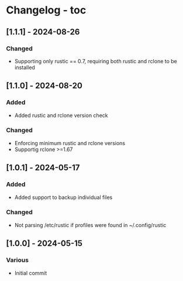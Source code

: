 # Changelog - toc

## [1.1.1] - 2024-08-26
### Changed

- Supporting only rustic == 0.7, requiring both rustic and rclone to be installed

## [1.1.0] - 2024-08-20
### Added

- Added rustic and rclone version check

### Changed

- Enforcing minimum rustic and rclone versions
- Supportig rclone >=1.67

## [1.0.1] - 2024-05-17
### Added

- Added support to backup individual files

### Changed

- Not parsing /etc/rustic if profiles were found in ~/.config/rustic

## [1.0.0] - 2024-05-15
### Various

- Initial commit

